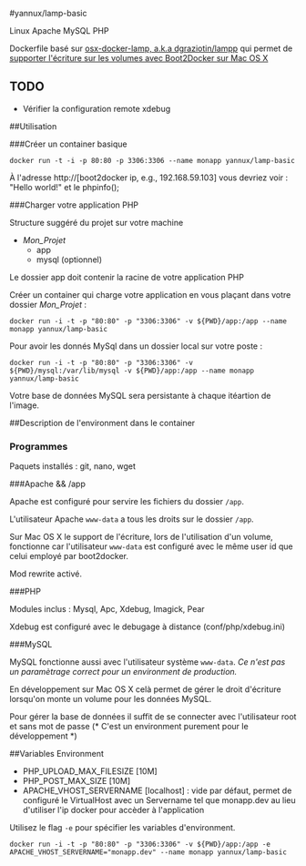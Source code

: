 #yannux/lamp-basic

Linux Apache MySQL PHP

Dockerfile basé sur [osx-docker-lamp, a.k.a dgraziotin/lampp](https://registry.hub.docker.com/u/dgraziotin/lamp/) qui permet de [supporter l'écriture sur les volumes avec Boot2Docker sur Mac OS X](https://github.com/boot2docker/boot2docker/issues/581)

## TODO
- Vérifier la configuration remote xdebug

##Utilisation

###Créer un container basique

	docker run -t -i -p 80:80 -p 3306:3306 --name monapp yannux/lamp-basic

À l'adresse http://[boot2docker ip, e.g., 192.168.59.103] vous devriez voir : "Hello world!" et le phpinfo();


###Charger votre application PHP

Structure suggéré du projet sur votre machine

- _Mon_Projet_
  - app
  - mysql (optionnel)

Le dossier app doit contenir la racine de votre application PHP

Créer un container qui charge votre application en vous plaçant dans votre dossier _Mon_Projet_ :

	docker run -i -t -p "80:80" -p "3306:3306" -v ${PWD}/app:/app --name monapp yannux/lamp-basic


Pour avoir les donnés MySql dans un dossier local sur votre poste :

	docker run -i -t -p "80:80" -p "3306:3306" -v ${PWD}/mysql:/var/lib/mysql -v ${PWD}/app:/app --name monapp yannux/lamp-basic

Votre base de données MySQL sera persistante à chaque itéartion de l'image.


##Description de l'environment dans le container

### Programmes

Paquets installés : git, nano, wget

###Apache && /app

Apache est configuré pour servire les fichiers du dossier `/app`.

L'utilisateur Apache `www-data` a tous les droits sur le dossier `/app`.

Sur Mac OS X le support de l'écriture, lors de l'utilisation d'un volume,
fonctionne car l'utilisateur `www-data` est configuré avec le même
user id que celui employé par boot2docker.

Mod rewrite activé.

###PHP

Modules inclus : Mysql, Apc, Xdebug, Imagick, Pear

Xdebug est configuré avec le debugage à distance (conf/php/xdebug.ini)

###MySQL

MySQL fonctionne aussi avec l'utilisateur système `www-data`.
*Ce n'est pas un paramètrage correct pour un environment de production.*

En développement sur Mac OS X celà permet de gérer le droit d'écriture lorsqu'on monte un volume pour les données MySQL.

Pour gérer la base de données il suffit de se connecter avec l'utilisateur root et sans mot de passe
(* C'est un environment purement pour le développement *)

##Variables Environment

- PHP_UPLOAD_MAX_FILESIZE [10M]
- PHP_POST_MAX_SIZE [10M]
- APACHE_VHOST_SERVERNAME [localhost] : vide par défaut, permet de configuré le VirtualHost avec un Servername tel que monapp.dev au lieu d'utiliser l'ip docker pour accèder à l'application

Utilisez le flag `-e` pour spécifier les variables d'environment.

	docker run -i -t -p "80:80" -p "3306:3306" -v ${PWD}/app:/app -e APACHE_VHOST_SERVERNAME="monapp.dev" --name monapp yannux/lamp-basic

